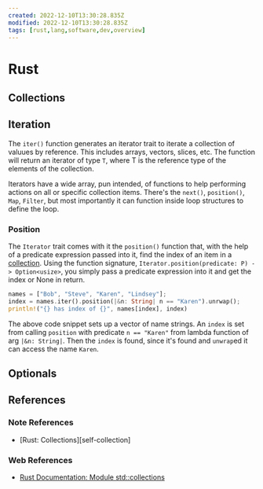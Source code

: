 ```yaml
---
created: 2022-12-10T13:30:28.835Z
modified: 2022-12-10T13:30:28.835Z
tags: [rust,lang,software,dev,overview]
---
```

# Rust

## Collections


## Iteration

The `iter()` function generates an iterator trait to
iterate a collection of valuues by reference.
This includes arrays, vectors, slices, etc.
The function will return an iterator of type `T`,
where T is the reference type of the elements of the collection.

Iterators have a wide array, pun intended,
of functions to help performing actions on all or specific collection items.
There's the `next()`, `position()`, `Map`, `Filter`, but most importantly
it can function inside loop structures to define the loop.
<!-- TODO: Verify accuracy of last sentence above ^^^ --->

### Position

The `Iterator` trait comes with it the `position()` function that,
with the help of a predicate expression passed into it,
find the index of an item in a [collection](./rust.md#Collections).
Using the function signature,
`Iterator.position(predicate: P) -> Option<usize>`,
you simply pass a predicate expression into it and get the index or None in return.

```rust
names = ["Bob", "Steve", "Karen", "Lindsey"];
index = names.iter().position(|&n: String| n == "Karen").unrwap();
println!("{} has index of {}", names[index], index)
```

The above code snippet sets up a vector of name strings.
An `index` is set from calling `position` with predicate
`n == "Karen"` from lambda function of arg `|&n: String|`.
Then the `index` is found,
since it's found and `unwrap`ed it can access the name `Karen`.

## Optionals

## References

### Note References

* [Rust: Collections][self-collection]

<!-- Hidden References -->
[self-collect]: ./rust.md#Collections "Rust: Collections"

### Web References

* [Rust Documentation: Module std::collections][rust-docs-collections]

<!-- Hidden References -->
[rust-docs-collections]: https://doc.rust-lang.org/std/collections/ "Rust Documentation: Module std::collections"

